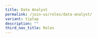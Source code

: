 ```yaml
---
title: Data Analyst
permalink: /join-us/roles/data-analyst/
variant: tiptap
description: ""
third_nav_title: Roles
---
```

